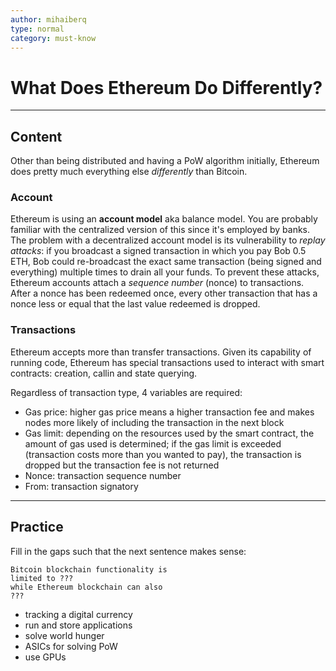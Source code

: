 ```yaml
---
author: mihaiberq
type: normal
category: must-know
---
```


# What Does Ethereum Do Differently?


---

## Content

Other than being distributed and having a PoW algorithm initially, Ethereum does pretty much everything else *differently* than Bitcoin.

### Account

Ethereum is using an **account model** aka balance model. You are probably familiar with the centralized version of this since it's employed by banks. The problem with a decentralized account model is its vulnerability to *replay attacks*: if you broadcast a signed transaction in which you pay Bob 0.5 ETH, Bob could re-broadcast the exact same transaction (being signed and everything) multiple times to drain all your funds. To prevent these attacks, Ethereum accounts attach a *sequence number* (nonce) to transactions. After a nonce has been redeemed once, every other transaction that has a nonce less or equal that the last value redeemed is dropped.

### Transactions

Ethereum accepts more than transfer transactions. Given its capability of running code, Ethereum has special transactions used to interact with smart contracts: creation, callin and state querying.

Regardless of transaction type, 4 variables are required:

- Gas price: higher gas price means a higher transaction fee and makes nodes more likely of including the transaction in the next block
- Gas limit: depending on the resources used by the smart contract, the amount of gas used is determined; if the gas limit is exceeded (transaction costs more than you wanted to pay), the transaction is dropped but the transaction fee is not returned
- Nonce: transaction sequence number
- From: transaction signatory
      	


---

## Practice

Fill in the gaps such that the next sentence makes sense:

```plain-text
Bitcoin blockchain functionality is
limited to ???
while Ethereum blockchain can also
??? 
```

- tracking a digital currency
- run and store applications
- solve world hunger
- ASICs for solving PoW
- use GPUs
